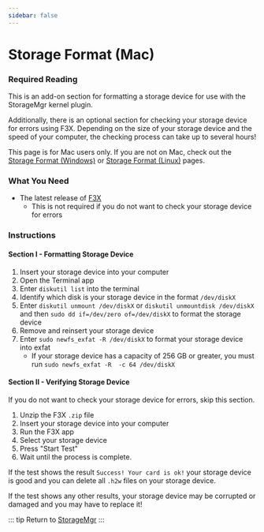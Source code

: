 ```yaml
---
sidebar: false
---
```


# Storage Format (Mac)

### Required Reading

This is an add-on section for formatting a storage device for use with the StorageMgr kernel plugin.

Additionally, there is an optional section for checking your storage device for errors using F3X. Depending on the size of your storage device and the speed of your computer, the checking process can take up to several hours!

This page is for Mac users only. If you are not on Mac, check out the [Storage Format (Windows)](storage-format-(windows)) or [Storage Format (Linux)](storage-format-(linux)) pages.

### What You Need

* The latest release of [F3X](https://github.com/insidegui/F3X/releases/latest)
    + This is not required if you do not want to check your storage device for errors

### Instructions

#### Section I - Formatting Storage Device

1. Insert your storage device into your computer
1. Open the Terminal app
1. Enter `diskutil list` into the terminal
1. Identify which disk is your storage device in the format `/dev/diskX`
1. Enter `diskutil unmount /dev/diskX` or `diskutil unmountdisk /dev/diskX` and then `sudo dd if=/dev/zero of=/dev/diskX` to format the storage device
1. Remove and reinsert your storage device
1. Enter `sudo newfs_exfat -R /dev/diskX` to format your storage device into exfat
    + If your storage device has a capacity of 256 GB or greater, you must run `sudo newfs_exfat -R  -c 64 /dev/diskX`

#### Section II - Verifying Storage Device

If you do not want to check your storage device for errors, skip this section.

1. Unzip the F3X `.zip` file
1. Insert your storage device into your computer
1. Run the F3X app
1. Select your storage device
1. Press "Start Test"
1. Wait until the process is complete.

If the test shows the result `Success! Your card is ok!` your storage device is good and you can delete all `.h2w` files on your storage device.

If the test shows any other results, your storage device may be corrupted or damaged and you may have to replace it!

::: tip
Return to [StorageMgr](storagemgr)
:::

